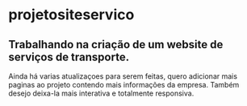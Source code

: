 # projetositeservico
Trabalhando na criação de um website de serviços de transporte.
--
Ainda há varias atualizaçoes para serem feitas, quero adicionar mais paginas ao projeto contendo mais informações da empresa.
Também desejo deixa-la mais interativa e totalmente responsiva.
